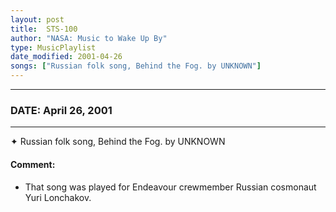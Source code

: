 ```yaml
---
layout: post
title:  STS-100
author: "NASA: Music to Wake Up By"
type: MusicPlaylist
date_modified: 2001-04-26
songs: ["Russian folk song, Behind the Fog. by UNKNOWN"]
---
```


----
### DATE: April 26, 2001
----
✦ Russian folk song, Behind the Fog. by UNKNOWN

#### Comment:
* That song was played for Endeavour crewmember Russian cosmonaut Yuri Lonchakov.



<br/>
<center>
	<a target="_blank"
	   href="https://twitter.com/intent/tweet?hashtags=Space,NASA,Playlist,NASAWakeupCalls,SpaceProgram&text={{ page.author}}, '{{ page.songs.first }}' {{ page.title }}, {{ page.date | date: '%B %d, %Y' }}. {{ site.url }}{{ page.url }} @nasawakeupcalls">
	   <i class="fab fa-twitter" alt="Tweet this page" style="font-size: 1.3em;"></i>
	</a>
	&nbsp; 	<i class="fas fa-user-astronaut" style="font-size: 1.5em;"></i> &nbsp;
    <a type="amzn" search="'Russian folk song, Behind the Fog. by UNKNOWN'" category="popular music">
        <i class="fab fa-amazon" style="font-size: 1.3em;"></i>
    </a>
</center>
